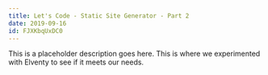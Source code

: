 ```yaml
---
title: Let's Code - Static Site Generator - Part 2
date: 2019-09-16
id: FJXKbqUxDC0
---
```


This is a placeholder description goes here. This is where we experimented with Elventy to see if it meets our needs.